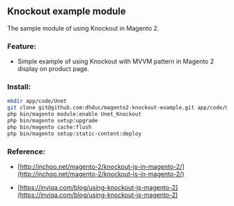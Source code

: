 ## Knockout example module

The sample module of using Knockout in Magento 2.

### Feature:

- Simple example of using Knockout with MVVM pattern in Magento 2 display on product page.

### Install:

```bash
mkdir app/code/Unet
git clone git@github.com:dhduc/magento2-knockout-example.git app/code/Unet/Knockout
php bin/magento module:enable Unet_Knockout
php bin/magento setup:upgrade
php bin/magento cache:flush
php bin/magento setup:static-content:deploy
```

### Reference:

- [http://inchoo.net/magento-2/knockout-js-in-magento-2/](http://inchoo.net/magento-2/knockout-js-in-magento-2/)

- [https://inviqa.com/blog/using-knockout-js-magento-2](https://inviqa.com/blog/using-knockout-js-magento-2)
